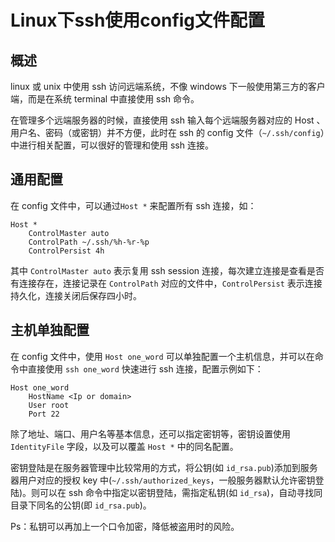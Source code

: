 # Linux下ssh使用config文件配置

## 概述

linux 或 unix 中使用 ssh 访问远端系统，不像 windows 下一般使用第三方的客户端，而是在系统 terminal 中直接使用 ssh 命令。

在管理多个远端服务器的时候，直接使用 ssh 输入每个远端服务器对应的 Host 、用户名、密码（或密钥）并不方便，此时在 ssh 的 config 文件（`~/.ssh/config`）中进行相关配置，可以很好的管理和使用 ssh 连接。


## 通用配置 

在 config 文件中，可以通过`Host *` 来配置所有 ssh 连接，如：

```
Host *
    ControlMaster auto
    ControlPath ~/.ssh/%h-%r-%p
    ControlPersist 4h
``` 
其中 `ControlMaster auto` 表示复用 ssh session 连接，每次建立连接是查看是否有连接存在，连接记录在 `ControlPath` 对应的文件中，`ControlPersist` 表示连接持久化，连接关闭后保存四小时。


## 主机单独配置

在 config 文件中，使用 `Host one_word` 可以单独配置一个主机信息，并可以在命令中直接使用 `ssh one_word` 快速进行 ssh 连接，配置示例如下：
```
Host one_word
    HostName <Ip or domain>
    User root
    Port 22
```
除了地址、端口、用户名等基本信息，还可以指定密钥等，密钥设置使用 `IdentityFile` 字段，以及可以覆盖 `Host *` 中的同名配置。

密钥登陆是在服务器管理中比较常用的方式，将公钥(如 `id_rsa.pub`)添加到服务器用户对应的授权 key 中(`~/.ssh/authorized_keys`，一般服务器默认允许密钥登陆)。则可以在 ssh 命令中指定以密钥登陆，需指定私钥(如 `id_rsa`)，自动寻找同目录下同名的公钥(即 `id_rsa.pub`)。

Ps：私钥可以再加上一个口令加密，降低被盗用时的风险。

